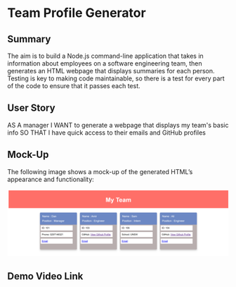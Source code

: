 # Team Profile Generator

## Summary

The aim is to build a Node.js command-line application that takes in information about employees on a software engineering team, then generates an HTML webpage that displays summaries for each person. Testing is key to making code maintainable, so there is a test for every part of the code to ensure that it passes each test.




## User Story


AS A manager
I WANT to generate a webpage that displays my team's basic info
SO THAT I have quick access to their emails and GitHub profiles




## Mock-Up

The following image shows a mock-up of the generated HTML’s appearance and functionality:

![staff directory snapshot.](./snapshot.png)



## Demo Video Link





